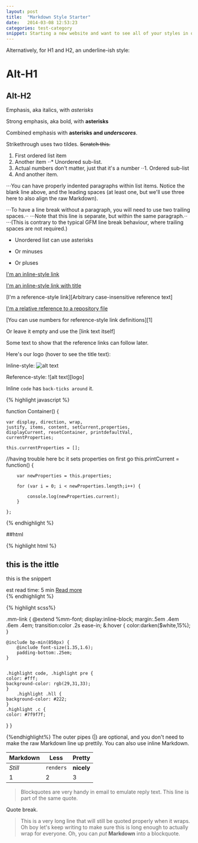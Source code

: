 ```yaml
---
layout: post
title:  "Markdown Style Starter"
date:   2014-03-08 12:53:23
categories: test-category
snippet: Starting a new website and want to see all of your styles in one place? Copy and Paste the Markdown below.  
---
```




Alternatively, for H1 and H2, an underline-ish style:

Alt-H1
======

Alt-H2
------

Emphasis, aka italics, with *asterisks*

Strong emphasis, aka bold, with **asterisks**

Combined emphasis with **asterisks and _underscores_**.

Strikethrough uses two tildes. ~~Scratch this.~~

1. First ordered list item
2. Another item
⋅⋅* Unordered sub-list. 
1. Actual numbers don't matter, just that it's a number
⋅⋅1. Ordered sub-list
4. And another item.

⋅⋅⋅You can have properly indented paragraphs within list items. Notice the blank line above, and the leading spaces (at least one, but we'll use three here to also align the raw Markdown).

⋅⋅⋅To have a line break without a paragraph, you will need to use two trailing spaces.⋅⋅
⋅⋅⋅Note that this line is separate, but within the same paragraph.⋅⋅
⋅⋅⋅(This is contrary to the typical GFM line break behaviour, where trailing spaces are not required.)

* Unordered list can use asterisks
- Or minuses
+ Or pluses

[I'm an inline-style link](https://www.google.com)

[I'm an inline-style link with title](https://www.google.com "Google's Homepage")

[I'm a reference-style link][Arbitrary case-insensitive reference text]

[I'm a relative reference to a repository file](../blob/master/LICENSE)

[You can use numbers for reference-style link definitions][1]

Or leave it empty and use the [link text itself]

Some text to show that the reference links can follow later.


Here's our logo (hover to see the title text):

Inline-style: 
![alt text](../assets/images/roll.jpg)

Reference-style: 
![alt text][logo]

Inline `code` has `back-ticks around` it.

{% highlight javascript %}

 function Container() {
	
	var display, direction, wrap, 
	justify, items, content, setCurrent,properties,
	displayCurrent, resetContainer, printdefaultVal,
	currentProperties;

	this.currentProperties = [];

//having trouble here bc it sets properties on first go 
	this.printCurrent = function() {
		
		var newProperties = this.properties;

		for (var i = 0; i < newProperties.length;i++) {
		
			console.log(newProperties.current);
		}

	};

{% endhighlight %}

##html

{% highlight html %}

<div class="post-preview">   
    <span class="pp-stripe"></span>
    <h2 class="pp-title">this is the ittle</h2>
    <p class="pp-desc">this is the snippert</p>
    <div class="pp-bottom-wrap">
        <span class="pp-time">est read time: 5 min</span>
        <a class="pp-btn" href="http://tautcop.yomc">Read more</a>
    </div>
</div> 
{% endhighlight %}

{% highlight scss%}

.mm-link {
	@extend %mm-font;
	display:inline-block;
	margin:.5em .4em .6em .4em;
	transition:color .2s ease-in;
	&:hover {
		color:darken($white,15%);
	}

	@include bp-min(850px) {
		@include font-size(1.35,1.6);
		padding-bottom:.25em;
	}


	.highlight code, .highlight pre {
    color: #fff;
    background-color: rgb(29,31,33);
	}
		.highlight .hll {
    background-color: #222;
	}
	.highlight .c {
    color: #7f9f7f;
}
}

{%endhighlight%}
The outer pipes (|) are optional, and you don't need to make the raw Markdown line up prettily. You can also use inline Markdown.

Markdown | Less | Pretty
--- | --- | ---
*Still* | `renders` | **nicely**
1 | 2 | 3


> Blockquotes are very handy in email to emulate reply text.
> This line is part of the same quote.

Quote break.

> This is a very long line that will still be quoted properly when it wraps. Oh boy let's keep writing to make sure this is long enough to actually wrap for everyone. Oh, you can *put* **Markdown** into a blockquote. 
